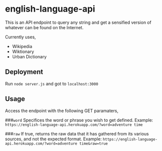 english-language-api
====================

This is an API endpoint to query any string and get a sensified version of whatever can be found on the Internet.

Currently uses,
- Wikipedia
- Wiktionary
- Urban Dictionary

Deployment
---------
Run `node server.js` and got to `localhost:3000`

Usage
-----
Access the endpoint with the following GET paramaters,

###`word`
Specifices the word or phrase you wish to get defined.
Example: `https://english-language-api.herokuapp.com/?word=adventure time`

###`raw`
If true, returns the raw data that it has gathered from its various sources, and not the expected format. 
Example: `https://english-language-api.herokuapp.com/?word=adventure time&raw=true`

